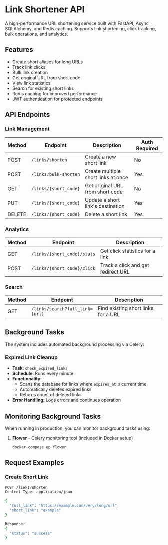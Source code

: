 # Link Shortener API

A high-performance URL shortening service built with FastAPI, Async SQLAlchemy, and Redis caching. Supports link shortening, click tracking, bulk operations, and analytics.

## Features

- Create short aliases for long URLs
- Track link clicks
- Bulk link creation
- Get original URL from short code
- View link statistics
- Search for existing short links
- Redis caching for improved performance
- JWT authentication for protected endpoints

## API Endpoints

### Link Management

| Method | Endpoint                | Description                          | Auth Required |
|--------|-------------------------|--------------------------------------|---------------|
| POST   | `/links/shorten`        | Create a new short link              | No            |
| POST   | `/links/bulk-shorten`   | Create multiple short links at once  | Yes           |
| GET    | `/links/{short_code}`   | Get original URL from short code     | No            |
| PUT    | `/links/{short_code}`   | Update a short link's destination    | Yes           |
| DELETE | `/links/{short_code}`   | Delete a short link                  | Yes           |

### Analytics

| Method | Endpoint                    | Description                          |
|--------|-----------------------------|--------------------------------------|
| GET    | `/links/{short_code}/stats` | Get click statistics for a link      |
| POST   | `/links/{short_code}/click` | Track a click and get redirect URL   |

### Search

| Method | Endpoint      | Description                          |
|--------|---------------|--------------------------------------|
| GET    | `/links/search?full_link={url}` | Find existing short links for a URL |

## Background Tasks

The system includes automated background processing via Celery:

### Expired Link Cleanup
- **Task**: `check_expired_links`
- **Schedule**: Runs every minute
- **Functionality**:
  - Scans the database for links where `expires_at` ≤ current time
  - Automatically deletes expired links
  - Returns count of deleted links
- **Error Handling**: Logs errors and continues operation

## Monitoring Background Tasks

When running in production, you can monitor background tasks using:

1. **Flower** - Celery monitoring tool (included in Docker setup)
   ```bash
   docker-compose up flower

## Request Examples

### Create Short Link
```bash
POST /links/shorten
Content-Type: application/json

{
  "full_link": "https://example.com/very/long/url",
  "short_link": "example"
}

Response:
{
  "status": "success"
}